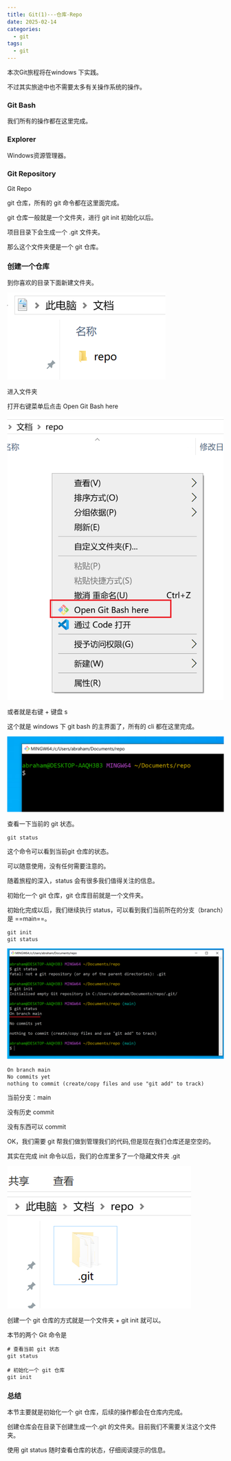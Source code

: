 ```yaml
---
title: Git(1)---仓库-Repo
date: 2025-02-14
categories:
  - git
tags:
  - git
---
```

本次Git旅程将在windows 下实践。

不过其实旅途中也不需要太多有关操作系统的操作。

### Git Bash

我们所有的操作都在这里完成。

### Explorer
Windows资源管理器。

### Git Repository

Git Repo

git 仓库，所有的 git 命令都在这里面完成。

git 仓库一般就是一个文件夹，进行 git init 初始化以后。

项目目录下会生成一个 .git 文件夹。

那么这个文件夹便是一个 git 仓库。

### 创建一个仓库

到你喜欢的目录下面新建文件夹。

![](https://raw.githubusercontent.com/InsHomePgup/pic_go_img/main/blog/20250216213139449.png)

进入文件夹

打开右键菜单后点击 Open Git Bash here

![](https://raw.githubusercontent.com/InsHomePgup/pic_go_img/main/blog/20250216221044191.png)

或者就是右键 + 键盘 s

这个就是 windows 下 git bash 的主界面了，所有的 cli 都在这里完成。

![](https://raw.githubusercontent.com/InsHomePgup/pic_go_img/main/blog/20250216221118051.png)


查看一下当前的 git 状态。

``` shell
git status
```

这个命令可以看到当前git 仓库的状态。

可以随意使用，没有任何需要注意的。

随着旅程的深入，status 会有很多我们值得关注的信息。

初始化一个 git 仓库，git 仓库目前就是一个文件夹。

初始化完成以后，我们继续执行 status，可以看到我们当前所在的分支（branch）是 ==main==。

``` shell
git init
git status
```


![|601x305](https://raw.githubusercontent.com/InsHomePgup/pic_go_img/main/blog/20250216221517074.png)

```
On branch main
No commits yet
nothing to commit (create/copy files and use "git add" to track)
```

当前分支：main

没有历史 commit

没有东西可以 commit

OK，我们需要 git 帮我们做到管理我们的代码,但是现在我们仓库还是空空的。

其实在完成 init 命令以后，我们的仓库里多了一个隐藏文件夹 .git



![](https://raw.githubusercontent.com/InsHomePgup/pic_go_img/main/blog/20250216223221041.png)





创建一个 git 仓库的方式就是一个文件夹 + git init 就可以。

本节的两个 Git 命令是

``` shell
# 查看当前 git 状态
git status

# 初始化一个 git 仓库
git init
```

### 总结

本节主要就是初始化一个 git 仓库，后续的操作都会在仓库内完成。

创建仓库会在目录下创建生成一个.git 的文件夹。目前我们不需要关注这个文件夹。

使用 git status 随时查看仓库的状态，仔细阅读提示的信息。
